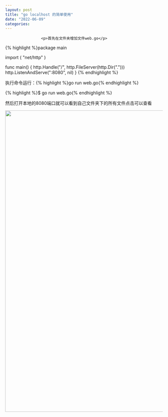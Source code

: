 ```yaml
---
layout: post
title: "go localhost 的简单使用"
date: "2022-06-09"
categories: 
---
```


                    <p>首先在文件夹增加文件web.go</p> 
{% highlight %}package main

import (
    "net/http"
)

func main() {
    http.Handle("/", http.FileServer(http.Dir(".")))
    http.ListenAndServe(":8080", nil)
}
{% endhighlight %} 
<p>执行命令运行：{% highlight %}go run web.go{% endhighlight %}</p> 
{% highlight %}$ go run web.go{% endhighlight %} 
<p>然后打开本地的8080端口就可以看到自己文件夹下的所有文件点击可以查看</p> 
<p><img alt="" height="962" src="https://img-blog.csdnimg.cn/446a6d5b3cf946aab58c2519ce72de7c.png" width="751"></p>
                
